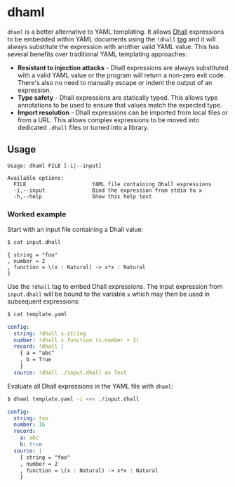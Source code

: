 # dhaml

`dhaml` is a better alternative to YAML templating. It allows [Dhall][dhall]
expressions to be embedded within YAML documents using the `!dhall` [tag][tag]
and it will always substitute the expression with another valid YAML value.
This has several benefits over traditional YAML templating approaches:

- **Resistant to injection attacks** - Dhall expressions are always substituted
  with a valid YAML value or the program will return a non-zero exit code.
  There's also no need to manually escape or indent the output of an
  expression.
- **Type safety** - Dhall expressions are statically typed. This allows type
  annotations to be used to ensure that values match the expected type.
- **Import resolution** - Dhall expressions can be imported from local files or
  from a URL. This allows complex expressions to be moved into dedicated
  `.dhall` files or turned into a library.

## Usage

```
Usage: dhaml FILE [-i|--input]

Available options:
  FILE                     YAML file containing Dhall expressions
  -i,--input               Bind the expression from stdin to x
  -h,--help                Show this help text
```

### Worked example

Start with an input file containing a Dhall value:

```bash
$ cat input.dhall
```
```dhall
{ string = "foo"
, number = 2
, function = \(x : Natural) -> x*x : Natural
}
```

Use the `!dhall` tag to embed Dhall expressions. The input expression from
`input.dhall` will be bound to the variable `x` which may then be used in
subsequent expressions:

```bash
$ cat template.yaml
```
```yaml
config:
  string: !dhall x.string
  number: !dhall x.function (x.number + 2)
  record: !dhall |
    { a = "abc"
    , b = True
    }
  source: !dhall ./input.dhall as Text
```

Evaluate all Dhall expressions in the YAML file with `dhaml`:

```bash
$ dhaml template.yaml -i <<< ./input.dhall
```
```yaml
config:
  string: foo
  number: 16
  record:
    a: abc
    b: true
  source: |
    { string = "foo"
    , number = 2
    , function = \(x : Natural) -> x*x : Natural
    }
```

[dhall]: https://dhall-lang.org
[tag]: https://yaml.org/spec/1.2/spec.html#id2761292
